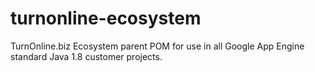 # turnonline-ecosystem
TurnOnline.biz Ecosystem parent POM for use in all Google App Engine standard Java 1.8 customer projects.
